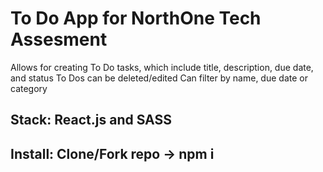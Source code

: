 # To Do App for NorthOne Tech Assesment

Allows for creating To Do tasks, which include title, description, due date, and status
To Dos can be deleted/edited
Can filter by name, due date or category

## Stack: React.js and SASS

## Install: Clone/Fork repo -> npm i
